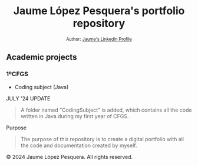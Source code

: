 <div align="center">
  <h1>
    Jaume López Pesquera's portfolio repository
  </h1>
<sub>Author:
<a href="https://www.linkedin.com/in/jaime-lópez-pesquera/" target="_blank">Jaume's Linkedin Profile</a><br>
</sub>
</div>

## Academic projects
### 1ºCFGS
- Coding subject (Java)

JULY '24 UPDATE
>A folder named "CodingSubject" is added, which contains all the code written in Java during my first year of CFGS.

Purpose
>The purpose of this repository is to create a digital portfolio with all the code and documentation created by myself.

© 2024 Jaume López Pesquera. All rights reserved.
